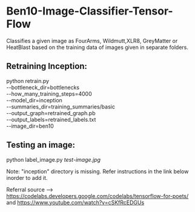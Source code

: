# Ben10-Image-Classifier-Tensor-Flow

Classifies a given image as FourArms, Wildmutt,XLR8, GreyMatter or HeatBlast based on the training data of images given in separate folders. 
               
## Retraining Inception:

python retrain.py \
  --bottleneck_dir=bottlenecks \
  --how_many_training_steps=4000 \
  --model_dir=inception \
  --summaries_dir=training_summaries/basic \
  --output_graph=retrained_graph.pb \
  --output_labels=retrained_labels.txt \
  --image_dir=ben10      
  
  ## Testing an image:
  python label_image.py _test-image.jpg_
  
Note: "inception" directory is missing. Refer instructions in the link below inorder to add it. 

 Referral source --> https://codelabs.developers.google.com/codelabs/tensorflow-for-poets/ and https://www.youtube.com/watch?v=cSKfRcEDGUs
  
  
